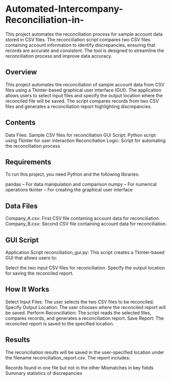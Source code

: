 # Automated-Intercompany-Reconciliation-in-
This project automates the reconciliation process for sample account data stored in CSV files. The reconciliation script compares two CSV files containing account information to identify discrepancies, ensuring that records are accurate and consistent. The tool is designed to streamline the reconciliation process and improve data accuracy.
## Overview
This project automates the reconciliation of sample account data from CSV files using a Tkinter-based graphical user interface (GUI). The application allows users to select input files and specify the output location where the reconciled file will be saved. The script compares records from two CSV files and generates a reconciliation report highlighting discrepancies.

## Contents
Data Files: Sample CSV files for reconciliation
GUI Script: Python script using Tkinter for user interaction
Reconciliation Logic: Script for automating the reconciliation process

## Requirements
To run this project, you need Python and the following libraries:

pandas – For data manipulation and comparison
numpy – For numerical operations 
tkinter – For creating the graphical user interface

## Data Files
Company_A.csv: First CSV file containing account data for reconciliation.
Company_B.csv: Second CSV file containing account data for reconciliation.

## GUI Script
Application Script
reconciliation_gui.py: This script creates a Tkinter-based GUI that allows users to:

Select the two input CSV files for reconciliation.
Specify the output location for saving the reconciled report.

## How It Works
Select Input Files: The user selects the two CSV files to be reconciled.
Specify Output Location: The user chooses where the reconciled report will be saved.
Perform Reconciliation: The script reads the selected files, compares records, and generates a reconciliation report.
Save Report: The reconciled report is saved to the specified location.

## Results
The reconciliation results will be saved in the user-specified location under the filename reconciliation_report.csv. The report includes:

Records found in one file but not in the other
Mismatches in key fields
Summary statistics of discrepancies
